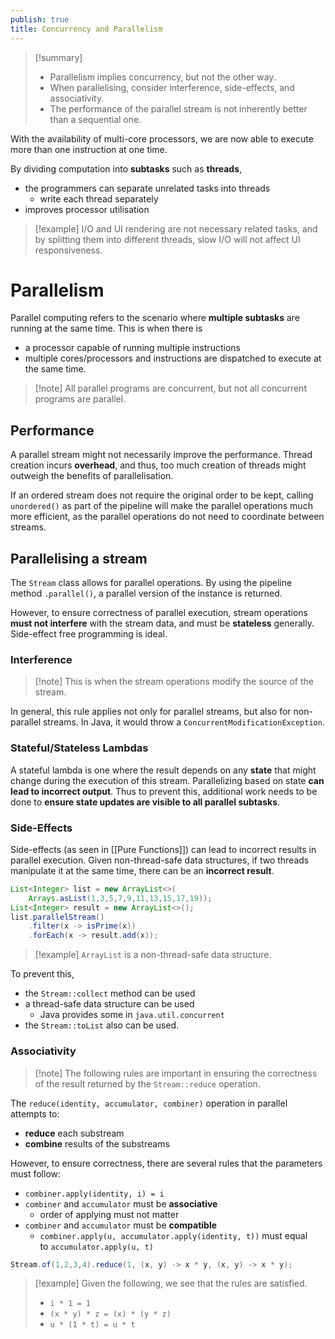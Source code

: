 ```yaml
---
publish: true
title: Concurrency and Parallelism
---
```

> [!summary] 
> 
> - Parallelism implies concurrency, but not the other way.
> - When parallelising, consider interference, side-effects, and associativity.
> - The performance of the parallel stream is not inherently better than a sequential one.

With the availability of multi-core processors, we are now able to execute more than one instruction at one time. 

By dividing computation into **subtasks** such as **threads**,
- the programmers can separate unrelated tasks into threads
	- write each thread separately
- improves processor utilisation

> [!example] I/O and UI rendering are not necessary related tasks, and by splitting them into different threads, slow I/O will not affect UI responsiveness.

# Parallelism

Parallel computing refers to the scenario where **multiple subtasks** are running at the same time. This is when there is
- a processor capable of running multiple instructions
- multiple cores/processors and instructions are dispatched to execute at the same time.

> [!note] All parallel programs are concurrent, but not all concurrent programs are parallel.

## Performance

A parallel stream might not necessarily improve the performance. Thread creation incurs **overhead**, and thus, too much creation of threads might outweigh the benefits of parallelisation.

If an ordered stream does not require the original order to be kept, calling `unordered()` as part of the pipeline will make the parallel operations much more efficient, as the parallel operations do not need to coordinate between streams.

## Parallelising a stream

The `Stream` class allows for parallel operations. By using the pipeline method `.parallel()`, a parallel version of the instance is returned.

However, to ensure correctness of parallel execution, stream operations **must not interfere** with the stream data, and must be **stateless** generally. Side-effect free programming is ideal.

### Interference

> [!note] This is when the stream operations modify the source of the stream.

In general, this rule applies not only for parallel streams, but also for non-parallel streams. In Java, it would throw a `ConcurrentModificationException`.

### Stateful/Stateless Lambdas

A stateful lambda is one where the result depends on any **state** that might change during the execution of this stream. Parallelizing based on state **can lead to incorrect output**. Thus to prevent this, additional work needs to be done to **ensure state updates are visible to all parallel subtasks**.

### Side-Effects

Side-effects (as seen in [[Pure Functions]]) can lead to incorrect results in parallel execution. Given non-thread-safe data structures, if two threads manipulate it at the same time, there can be an **incorrect result**.

```Java
List<Integer> list = new ArrayList<>(
    Arrays.asList(1,3,5,7,9,11,13,15,17,19));
List<Integer> result = new ArrayList<>();
list.parallelStream()
    .filter(x -> isPrime(x))
    .forEach(x -> result.add(x));
```
> [!example]
> `ArrayList` is a non-thread-safe data structure.

To prevent this,
- the `Stream::collect` method can be used
- a thread-safe data structure can be used
	- Java provides some in `java.util.concurrent`
- the `Stream::toList` also can be used.

### Associativity

> [!note] The following rules are important in ensuring the correctness of the result returned by the `Stream::reduce` operation.

The `reduce(identity, accumulator, combiner)` operation in parallel attempts to:
- **reduce** each substream
- **combine** results of the substreams

However, to ensure correctness, there are several rules that the parameters must follow:
- `combiner.apply(identity, i) = i`
- `combiner` and `accumulator` must be **associative** 
	- order of applying must not matter
- `combiner` and `accumulator` must be **compatible**
	- `combiner.apply(u, accumulator.apply(identity, t))` must equal to `accumulator.apply(u, t)`

```Java
Stream.of(1,2,3,4).reduce(1, (x, y) -> x * y, (x, y) -> x * y);
```
> [!example] 
> Given the following, we see that the rules are satisfied.
> 
> - `i * 1 = 1`
> - `(x * y) * z = (x) * (y * z)`
> - `u * (1 * t) = u * t`

